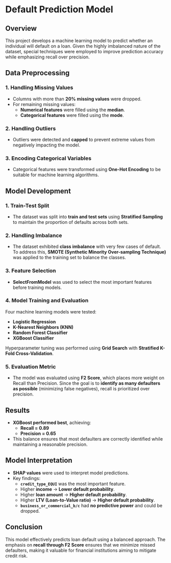 # Default Prediction Model

## Overview
This project develops a machine learning model to predict whether an individual will default on a loan. Given the highly imbalanced nature of the dataset, special techniques were employed to improve prediction accuracy while emphasizing recall over precision.

## Data Preprocessing

### 1. Handling Missing Values
- Columns with more than **20% missing values** were dropped.
- For remaining missing values:
  - **Numerical features** were filled using the **median**.
  - **Categorical features** were filled using the **mode**.

### 2. Handling Outliers
- Outliers were detected and **capped** to prevent extreme values from negatively impacting the model.

### 3. Encoding Categorical Variables
- Categorical features were transformed using **One-Hot Encoding** to be suitable for machine learning algorithms.

## Model Development

### 1. Train-Test Split
- The dataset was split into **train and test sets** using **Stratified Sampling** to maintain the proportion of defaults across both sets.

### 2. Handling Imbalance
- The dataset exhibited **class imbalance** with very few cases of default. To address this, **SMOTE (Synthetic Minority Over-sampling Technique)** was applied to the training set to balance the classes.

### 3. Feature Selection
- **SelectFromModel** was used to select the most important features before training models.

### 4. Model Training and Evaluation
Four machine learning models were tested:
- **Logistic Regression**
- **K-Nearest Neighbors (KNN)**
- **Random Forest Classifier**
- **XGBoost Classifier**

Hyperparameter tuning was performed using **Grid Search** with **Stratified K-Fold Cross-Validation**.

### 5. Evaluation Metric
- The model was evaluated using **F2 Score**, which places more weight on Recall than Precision. Since the goal is to **identify as many defaulters as possible** (minimizing false negatives), recall is prioritized over precision.

## Results
- **XGBoost performed best**, achieving:
  - **Recall = 0.89**
  - **Precision = 0.65**
- This balance ensures that most defaulters are correctly identified while maintaining a reasonable precision.

## Model Interpretation
- **SHAP values** were used to interpret model predictions.
- Key findings:
  - **`credit_type_EQUI`** was the most important feature.
  - Higher **income** → **Lower default probability**.
  - Higher **loan amount** → **Higher default probability**.
  - Higher **LTV (Loan-to-Value ratio)** → **Higher default probability**.
  - **`business_or_commercial_b/c`** had **no predictive power** and could be dropped.

## Conclusion
This model effectively predicts loan default using a balanced approach. The emphasis on **recall through F2 Score** ensures that we minimize missed defaulters, making it valuable for financial institutions aiming to mitigate credit risk.

